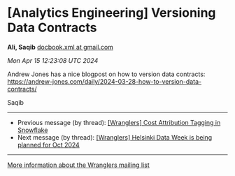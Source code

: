 


[Analytics Engineering] Versioning Data Contracts
=================================================


**Ali, Saqib**
[docbook.xml at gmail.com](mailto:wranglers%40analyticsengineering.net?Subject=Re%3A%20%5BWranglers%5D%20Versioning%20Data%20Contracts&In-Reply-To=%3CCABDm0O_0iAB4%2BaatcAXDXkBTS2c43BU3HVREhfQb3MuOcA2f9w%40mail.gmail.com%3E "[Wranglers] Versioning Data Contracts")   

*Mon Apr 15 12:23:08 UTC 2024*  

Andrew Jones has a nice blogpost on how to version data contracts:
<https://andrew-jones.com/daily/2024-03-28-how-to-version-data-contracts/>

Saqib
  
  




---


* Previous message (by thread): [[Wranglers] Cost Attribution Tagging in Snowflake](000043.html)
* Next message (by thread): [[Wranglers] Helsinki Data Week is being planned for Oct 2024](000045.html)




---


[More information about the Wranglers
mailing list](https://analyticsengineering.net/mailman/listinfo/wranglers)  




